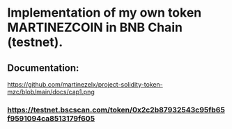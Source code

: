 # Implementation of my own token MARTINEZCOIN in BNB Chain (testnet).

## Documentation:
https://github.com/martinezelx/project-solidity-token-mzc/blob/main/docs/cap1.png

### https://testnet.bscscan.com/token/0x2c2b87932543c95fb65f9591094ca8513179f605
